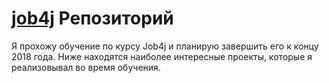 # [job4j](http://job4j.ru) Репозиторий
Я прохожу обучение по курсу Job4j и планирую завершить его к концу 2018 года. 
Ниже находятся наиболее интересные проекты, которые я реализовывал во время обучения.
